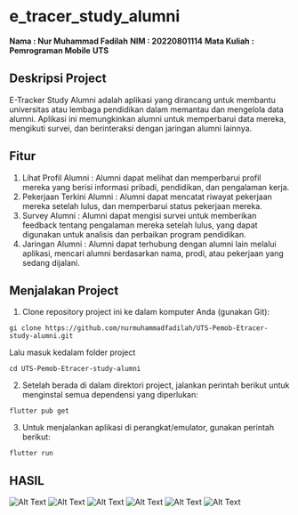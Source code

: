 # e_tracer_study_alumni

**Nama : Nur Muhammad Fadilah**
**NIM : 20220801114**
**Mata Kuliah : Pemrograman Mobile**
**UTS**

## Deskripsi Project
E-Tracker Study Alumni adalah aplikasi yang dirancang untuk membantu universitas atau lembaga pendidikan dalam memantau dan mengelola data alumni. Aplikasi ini memungkinkan alumni untuk memperbarui data mereka, mengikuti survei, dan berinteraksi dengan jaringan alumni lainnya. 

## Fitur
1. Lihat Profil Alumni :
Alumni dapat melihat dan memperbarui profil mereka yang berisi informasi pribadi, pendidikan, dan pengalaman kerja.
2. Pekerjaan Terkini Alumni :
Alumni dapat mencatat riwayat pekerjaan mereka setelah lulus, dan memperbarui status pekerjaan mereka.
3. Survey Alumni :
Alumni dapat mengisi survei untuk memberikan feedback tentang pengalaman mereka setelah lulus, yang dapat digunakan untuk analisis dan perbaikan program pendidikan.
4. Jaringan Alumni :
Alumni dapat terhubung dengan alumni lain melalui aplikasi, mencari alumni berdasarkan nama, prodi, atau pekerjaan yang sedang dijalani.

## Menjalakan Project 
1. Clone repository project ini ke dalam komputer Anda (gunakan Git): 
```
gi clone https://github.com/nurmuhammadfadilah/UTS-Pemob-Etracer-study-alumni.git
```
Lalu masuk kedalam folder project 
```
cd UTS-Pemob-Etracer-study-alumni
```
2. Setelah berada di dalam direktori project, jalankan perintah berikut untuk menginstal semua dependensi yang diperlukan:
```
flutter pub get
```
3. Untuk menjalankan aplikasi di perangkat/emulator, gunakan perintah berikut:
```
flutter run
```

## HASIL 
![Alt Text](https://media.discordapp.net/attachments/1126065555816841238/1306918166320119878/Screenshot_2024-11-15-16-43-46-057_my.id.etracer.e_tracer_study_alumni.jpg?ex=673869e4&is=67371864&hm=f7d014e72b610a6d12bed9b782e5073d376151a40a19b1f1879c5a8fd3a08c9b&=&format=webp&width=216&height=468)
![Alt Text](https://media.discordapp.net/attachments/1126065555816841238/1306918166626041866/Screenshot_2024-11-15-16-44-01-995_my.id.etracer.e_tracer_study_alumni.jpg?ex=673869e4&is=67371864&hm=a445475eaada95fd6b346230efd82d7703f90f4791660a03bcdeeb9d0edf0bd4&=&format=webp&width=216&height=468)
![Alt Text](https://media.discordapp.net/attachments/1126065555816841238/1306918167070769203/Screenshot_2024-11-15-16-44-13-418_my.id.etracer.e_tracer_study_alumni.jpg?ex=673869e4&is=67371864&hm=b8caff9c5967a3047d0d50da16612f45105f47dda7903ea27a979f707dc5cf34&=&format=webp&width=216&height=468)
![Alt Text](https://media.discordapp.net/attachments/1126065555816841238/1306918167553118278/Screenshot_2024-11-15-16-44-31-825_my.id.etracer.e_tracer_study_alumni.jpg?ex=673869e4&is=67371864&hm=f4e06b36231aed7c95788ed6f60c7be66dfcd49e26f86ed8c646271725f2a466&=&format=webp&width=216&height=468)
![Alt Text](https://media.discordapp.net/attachments/1126065555816841238/1306918168144646175/Screenshot_2024-11-15-16-44-38-367_my.id.etracer.e_tracer_study_alumni.jpg?ex=673869e4&is=67371864&hm=88f0d252e27678d7ce67199e9dd9ea0ee87854cf18429297c8fd0dd2ce8b1f2b&=&format=webp&width=216&height=468)
![Alt Text](https://media.discordapp.net/attachments/1126065555816841238/1306918167800709162/Screenshot_2024-11-15-16-44-46-404_my.id.etracer.e_tracer_study_alumni.jpg?ex=673869e4&is=67371864&hm=b25e9eecf0c134a8e00e8035afe570745daf667525a3ab1bfc45ba76fcc43a01&=&format=webp&width=216&height=468)